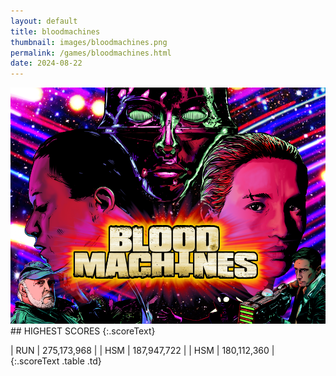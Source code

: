 ```yaml
---
layout: default
title: bloodmachines
thumbnail: images/bloodmachines.png
permalink: /games/bloodmachines.html
date: 2024-08-22
---
```


<img src="../images/bloodmachines.png" class="gameThumbnail img-fluid mx-auto align-middle">
## HIGHEST SCORES
{:.scoreText}

| RUN | 275,173,968 | 
| HSM | 187,947,722 | 
| HSM | 180,112,360 | 
{:.scoreText .table .td}
